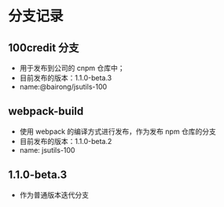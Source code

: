 # 分支记录

## 100credit 分支

- 用于发布到公司的 cnpm 仓库中；
- 目前发布的版本：1.1.0-beta.3
- name:@bairong/jsutils-100

## webpack-build

- 使用 webpack 的编译方式进行发布，作为发布 npm 仓库的分支
- 目前发布的版本：1.1.0-beta.2
- name: jsutils-100

## 1.1.0-beta.3

- 作为普通版本迭代分支
